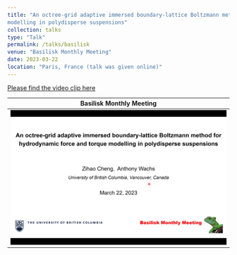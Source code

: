 ```yaml
---
title: "An octree-grid adaptive immersed boundary-lattice Boltzmann method for hydrodynamic force and torque
modelling in polydisperse suspensions"
collection: talks
type: "Talk"
permalink: /talks/basilisk
venue: "Basilisk Monthly Meeting"
date: 2023-03-22
location: "Paris, France (talk was given online)"
---
```

[Please find the video clip here](http://basilisk.fr/BMM/README)

| Basilisk Monthly Meeting |
|:-------------------------------:|
| ![](../files/BMM.jpg) |